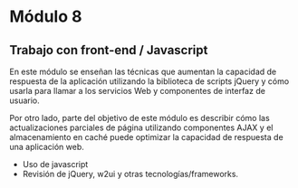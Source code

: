 # Módulo 8

## Trabajo con front-end / Javascript

En este módulo se enseñan las técnicas que aumentan la capacidad de respuesta de la aplicación utilizando la biblioteca de scripts jQuery y cómo usarla para llamar a los servicios Web y componentes de interfaz de usuario.

Por otro lado, parte del objetivo de este módulo es describir cómo las actualizaciones parciales de página utilizando componentes AJAX y el almacenamiento en caché puede optimizar la capacidad de respuesta de una aplicación web.

* Uso de javascript
* Revisión de jQuery, w2ui y otras tecnologías/frameworks.